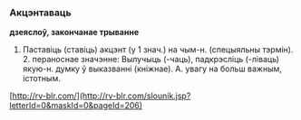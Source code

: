 ### Акцэнтаваць
**дзеяслоў, закончанае трыванне**

1. Паставіць (ставіць) акцэнт (у 1 знач.) на чым-н. (спецыяльны тэрмін). 2. пераноснае значэнне: Вылучыць (-чаць), падкрэсліць (-ліваць) якую-н. думку ў выказванні (кніжнае). А. увагу на больш важным, істотным.

<a rel="author">[http://rv-blr.com/](http://rv-blr.com/slounik.jsp?letterId=0&maskId=0&pageId=206)</a>
